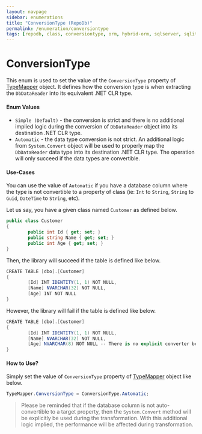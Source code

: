 ```yaml
---
layout: navpage
sidebar: enumerations
title: "ConversionType (RepoDb)"
permalink: /enumeration/conversiontype
tags: [repodb, class, conversiontype, orm, hybrid-orm, sqlserver, sqlite, mysql, postgresql]
---
```


# ConversionType

This enum is used to set the value of the `ConversionType` property of [TypeMapper](/mapper/typemapper) object. It defines how the conversion type is when extracting the `DbDataReader` into its equivalent .NET CLR type.

#### Enum Values

- `Simple (Default)` - the conversion is strict and there is no additional implied logic during the conversion of `DbDataReader` object into its destination .NET CLR type.
- `Automatic` - the data type conversion is not strict. An additional logic from `System.Convert` object will be used to properly map the `DbDataReader` data type into its destination .NET CLR type. The operation will only succeed if the data types are convertible.

#### Use-Cases

You can use the value of `Automatic` if you have a database column where the type is not convertible to a property of class (ie: `Int` to `String`, `String` to `Guid`, `DateTime` to `String`, etc).

Let us say, you have a given class named `Customer` as defined below.

```csharp
public class Customer
{
        public int Id { get; set; }
        public string Name { get; set; }
        public int Age { get; set; }
}
```

Then, the library will succeed if the table is defined like below.

```csharp
CREATE TABLE [dbo].[Customer]
{
        [Id] INT IDENTITY(1, 1) NOT NULL,
        [Name] NVARCHAR(32) NOT NULL,
        [Age] INT NOT NULL
}
```

However, the library will fail if the table is defined like below.

```csharp
CREATE TABLE [dbo].[Customer]
{
        [Id] INT IDENTITY(1, 1) NOT NULL,
        [Name] NVARCHAR(32) NOT NULL,
        [Age] NVARCHAR(8) NOT NULL -- There is no explicit converter between STRING and INT
}
```

#### How to Use?

Simply set the value of `ConversionType` property of [TypeMapper](/mapper/typemapper) object like below.

```csharp
TypeMapper.ConversionType = ConversionType.Automatic;
```

> Please be reminded that if the database column is not auto-convertible to a target property, then the `System.Convert` method will be explicitly be used during the transformation. With this additional logic implied, the performance will be affected during transformation.